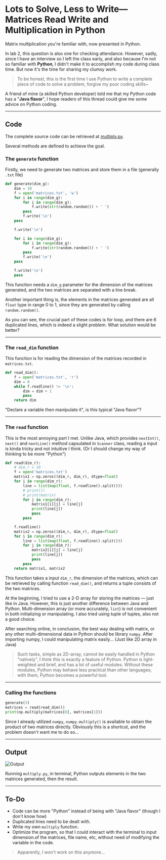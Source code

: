 # Lots to Solve, Less to Write—Matrices Read Write and Multiplication in Python

Matrix multiplication you're familiar with, now presented in Python.

In lab 2, this question is also one for checking attendance. However, sadly, since I have an interview so I left the class early, and also because I'm not so familiar with **Python**, I didn't make it to accomplish my code during class time. But now it's the time for sharing my clumsy work.

>To be honest, this is the first time I use Python to write a complete piece of code to solve a problem, forgive my poor coding skills~

A friend of mine (a skilled Python developer) told me that my Python code has a "**Java flavor**", I hope readers of this thread could give me some advice on Python coding.

---

## Code

The complete source code can be retrieved at [multiply.py](https://github.com/SamuelHuang2019/DSAA-learning/blob/master/lab/multiply.py).

Several methods are defined to achieve the goal.

### The `generate` function

Firstly, we need to generate two matrices and store them in a file (generally `.txt` file)

```python
def generate(dim_g):
    dim = 10
    f = open('matrices.txt', 'w')
    for i in range(dim_g):
        for i in range(dim_g):
            f.write(str(random.random()) + ' ')
        pass
        f.write('\n')
    pass

    f.write('\n')

    for i in range(dim_g):
        for i in range(dim_g):
            f.write(str(random.random()) + ' ')
        pass
        f.write('\n')
    pass

    f.write('\n')
    pass
```

This function needs a `dim_g` parameter for the dimension of the matrices generated, and the two matrices are separated with a line break.

Another important thing is, the elements in the matrices generated are all `float` type in range 0 to 1, since they are generated by calling `random.random()`.

As you can see, the crucial part of these codes is for loop, and there are 6 duplicated lines, which is indeed a slight problem. What solution would be better?

---

### The `read_dim` function

This function is for reading the dimension of the matrices recorded in `matrices.txt`.

```python
def read_dim():
    f = open('matrices.txt', 'r')
    dim = 0
    while f.readline() != '\n':
        dim = dim + 1
        pass
    return dim
```

"Declare a variable then manipulate it", is this typical "Java flavor"?

---

### The `read` function

This is the most annoying part I met. Unlike Java, which provides `nextInt()`, `next()` and `nextLine()` method capsulated in `Scanner`  class, reading a input is kinda tricky and not intuitive I think. (Or I should change my way of thinking to be more "Python")

```python
def read(dim_r):
    # dim_r = 10
    f = open('matrices.txt')
    matrix1 = np.zeros((dim_r, dim_r), dtype=float)
    for i in range(dim_r):
        line = list(map(float, f.readline().split()))
        # print(l)
        # print(matrix)
        for j in range(dim_r):
            matrix1[i][j] = line[j]
            print(line[j])
            pass
        pass

    f.readline()
    matrix2 = np.zeros((dim_r, dim_r), dtype=float)
    for i in range(dim_r):
        line = list(map(float, f.readline().split()))
        for j in range(dim_r):
            matrix2[i][j] = line[j]
            print(line[j])
            pass
        pass
    return matrix1, matrix2
```

This function takes a input `dim_r`, the dimension of the matrices, which can be retrieved by calling function `read_dim()`, and returns a tuple consists of the two matrices.

At the beginning, I tried to use a 2-D array for storing the matrices — just like in Java. However, this is just another difference between Java and Python. Multi-dimension array (or more accurately, `list`) is not convenient in both initializing or manipulating. I also tried using tuple of tuples, also not a good choice.

After searching online, in conclusion, the best way dealing with matrix, or any other multi-dimensional data in Python should be library `numpy`. After importing numpy, I could manipulating matrix easily... (Just like 2D array in Java)

>Such tasks, simple as 2D-array, cannot be easily handled in Python "natively", I think this is exactly a feature of Python. Python is light-weighted and brief, and has a lot of useful modules. Without these modules, Python may behave less practical than other languages; with them, Python becomes a powerful tool.

---

### Calling the functions

```Python
generate(3)
matrices = read(read_dim())
print(np.multiply(matrices[0], matrices[1]))
```

Since I already utilized `numpy`, `numpy.multiply()` is available to obtain the product of two matrices directly. Obviously this is a shortcut, and the problem doesn't want me to do so...

---

## Output

![Output](https://gitee.com/SamuelHuang2019/figure-bed/raw/master/img/20200915201434-multiplication.png)

Running `multiply.py`, in terminal, Python outputs elements in the two matrices generated, then the result.

---

## To-Do

- Code can be more "Python" instead of being with "Java flavor" (though I don't know how)
- Duplicated lines need to be dealt with.
- Write my own `multiply` function.
- Optimize the program, so that I could interact with the terminal to input dimension.of the matrices, file name, etc, without need of modifying the variable in the code.

>Apparently, I won't work on this anymore...
